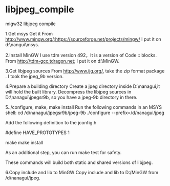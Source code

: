 # libjpeg_compile
migw32 libjpeg compile

1.Get msys
Get it From http://www.mingw.org/;https://sourceforge.net/projects/mingw/
I put it on d:\nangui\msys.

2.Install MinGW
I use tdm version 492，It is a version of Code :: blocks.
From http://tdm-gcc.tdragon.net;
I put it on d:\MinGW.

3.Get libjpeg sources
From http://www.ijg.org/, take the zip format package . I took the jpeg_9b version.

4.Prepare a building directory
Create a jpeg directory inside D:\nanagui,it will hold the built library.
Decompress the libjpeg sources in D:\nanagui\jpegsr9b, so you have a jpeg-9b directory in there.

5../configure, make, make install
Run the following commands in an MSYS shell:
cd /d/nanagui/jpegsr9b/jpeg-9b
./configure --prefix=/d/nanagui/jpeg

Add the following definition to the jconfig.h

 #define HAVE_PROTOTYPES 1

make
make install

As an additional step, you can run make test for safety.

These commands will build both static and shared versions of libjpeg.

6.Copy include and lib to MinGW
Copy include and lib to D:/MinGW from /d/nanagui/jpeg.
